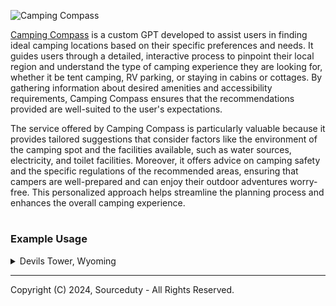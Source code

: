 ![Camping Compass](https://github.com/sourceduty/Camping_Compass/assets/123030236/53c24946-538e-497b-afbf-fd65b413b2d0)

[Camping Compass](https://chat.openai.com/g/g-bAIziZAk8-camping-compass) is a custom GPT developed to assist users in finding ideal camping locations based on their specific preferences and needs. It guides users through a detailed, interactive process to pinpoint their local region and understand the type of camping experience they are looking for, whether it be tent camping, RV parking, or staying in cabins or cottages. By gathering information about desired amenities and accessibility requirements, Camping Compass ensures that the recommendations provided are well-suited to the user's expectations.

The service offered by Camping Compass is particularly valuable because it provides tailored suggestions that consider factors like the environment of the camping spot and the facilities available, such as water sources, electricity, and toilet facilities. Moreover, it offers advice on camping safety and the specific regulations of the recommended areas, ensuring that campers are well-prepared and can enjoy their outdoor adventures worry-free. This personalized approach helps streamline the planning process and enhances the overall camping experience.

#
### Example Usage

<details><summary>Devils Tower, Wyoming</summary>
<br>

Campsite Name: Devils Tower KOA

Location: Devils Tower, Wyoming

Description:

Nestled at the base of America's first national monument, Devils Tower, this campground offers a unique and breathtaking setting for tent campers. Surrounded by impressive pine forests and the iconic tower looming overhead, it provides a memorable backdrop for your camping adventure.

Amenities:

- Picnic tables and fire pits at each site
- Modern restrooms with showers
- Camp store stocked with supplies and souvenirs
- Wi-Fi access

Accessibility:

This campsite is easily accessible by most vehicles, including smaller cars. The roads are well-maintained, and each campsite is clearly marked and spaced comfortably apart for privacy and convenience.

Nearby Attractions:

- Hiking trails around Devils Tower
- Evening ranger talks at the monument
- Rock climbing (with permit)

This location is perfect for those looking to combine their camping trip with hiking and learning about America's natural and cultural history.

<br>
</details>

***
Copyright (C) 2024, Sourceduty - All Rights Reserved.
